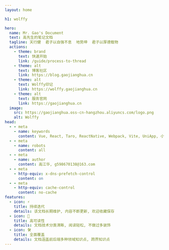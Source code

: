 ```yaml
---
layout: home

h1: wolffy

hero:
  name: Mr. Gao's Document
  text: 高先生的笔记文档
  tagline: 天行健  君子以自强不息  地势坤  君子以厚德载物
  actions:
    - theme: brand
      text: 快速开始
      link: /guide/process-to-thread
    - theme: alt
      text: 博客社区
      link: https://blog.gaojianghua.cn
    - theme: alt
      text: Wolffy印记
      link: https://wolffy.gaojianghua.cn
    - theme: alt
      text: 服务官网
      link: https://gaojianghua.cn
  image:
    src: https://gaojianghua.oss-cn-hangzhou.aliyuncs.com/logo.png
    alt: Wolffy
head:
  - - meta
    - name: keywords
      content: Vue, React, Taro, ReactNative, Webpack, Vite, UniApp, 小程序, H5, Docker, GitGoLang, Node, Nest, Mysql, Redis, 数据结构, 算法
  - - meta
    - name: robots
      content: all
  - - meta
    - name: author
      content: 高江华, g598670138@163.com
  - - meta
    - http-equiv: x-dns-prefetch-control
      content: on
  - - meta
    - http-equiv: cache-control
      content: no-cache
features:
  - icon: ⚡️
    title: 持续迭代
    details: 该文档长期维护, 内容不断更新, 欢迎收藏保存
  - icon: 🖖
    title: 高可读性
    details: 文档技术分类清晰, 阅读轻松, 不做过多装饰
  - icon: 🛠️
    title: 全面覆盖
    details: 文档涵盖前后端多种领域知识点, 跨界知识点
---
```

<style>
:root {
  --vp-home-hero-name-color: transparent;
  --vp-home-hero-name-background: -webkit-linear-gradient(120deg, #bd34fe 30%, #41d1ff);

  --vp-home-hero-image-background-image: linear-gradient(-45deg, #bd34fe 50%, #47caff 50%);
  --vp-home-hero-image-filter: blur(40px);
}

@media (min-width: 640px) {
  :root {
    --vp-home-hero-image-filter: blur(56px);
  }
}

@media (min-width: 960px) {
  :root {
    --vp-home-hero-image-filter: blur(72px);
  }
}
</style>
